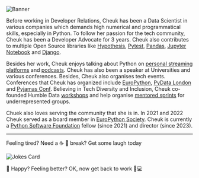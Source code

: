 ![Banner](https://cheuk.dev/images/twitter_header.png)

Before working in Developer Relations, Cheuk has been a Data Scientist in various companies which demands high numerical and programmatical skills, especially in Python. To follow her passion for the tech community, Cheuk has been a Developer Advocate for 3 years. Cheuk also contributes to multiple Open Source libraries like [Hypothesis](https://hypothesis.readthedocs.io/en/latest/), [Pytest](https://docs.pytest.org/en/7.3.x/), [Pandas](https://pandas.pydata.org/), [Jupyter Notebook](https://jupyter.org/) and [Django](https://www.djangoproject.com/).

Besides her work, Cheuk enjoys talking about Python on [personal streaming platforms](https://twitch.tv/cheukting_ho) and [podcasts](https://open.spotify.com/show/62pAW7B3wQVe87sbt75nnh). Cheuk has also been a speaker at Universities and various conferences. Besides, Cheuk also organises tech events. Conferences that Cheuk has organized include [EuroPython](https://europython.eu/), [PyData London](https://pydata.org/london2023/) and [Pyjamas Conf](https://pyjamas.live/). Believing in Tech Diversity and Inclusion, Cheuk co-founded Humble Data [workshops](https://humbledata.org/) and help organise [mentored sprints](https://www.mentored-sprints.dev/) for underrepresented groups.

Chuek also loves serving the community that she is in. In 2021 and 2022 Cheuk served as a board member in [EuroPython Society](https://www.europython-society.org/). Cheuk is currently a [Python Software Foundation](https://www.python.org/psf/) fellow (since 2021) and director (since 2023).

---

Feeling tired? Need a ☕ 🥐 break? Get some laugh today

![Jokes Card](https://readme-jokes.vercel.app/api?bgColor=%23696969&textColor=%23FFC0CB&aColor=%23AFEEEE&borderColor=%23F5F5F5)


🤣 Happy? Feeling better? OK, now get back to work 💪💻
